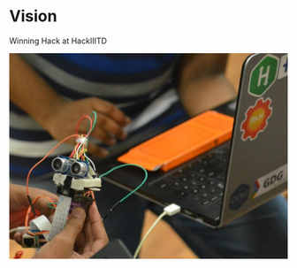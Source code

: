 # Vision
Winning Hack at HackIIITD

![1](https://github.com/The-Turing-Machine/Vision/blob/master/vision.jpg)
